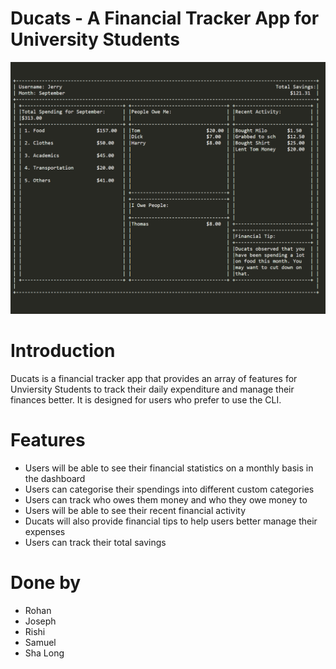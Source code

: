 # Ducats - A Financial Tracker App for University Students

![](docs/images/Ui.png)

# Introduction

Ducats is a financial tracker app that provides an array of features for Unviersity Students to track their daily expenditure and manage their finances better. It is designed for users who prefer to use the CLI.

# Features
* Users will be able to see their financial statistics on a monthly basis in the dashboard
* Users can categorise their spendings into different custom categories
* Users can track who owes them money and who they owe money to
* Users will be able to see their recent financial activity
* Ducats will also provide financial tips to help users better manage their expenses
* Users can track their total savings

# Done by

* Rohan
* Joseph
* Rishi
* Samuel
* Sha Long
